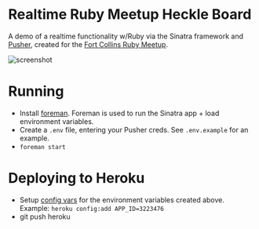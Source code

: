 # Realtime Ruby Meetup Heckle Board

A demo of a realtime functionality w/Ruby via the Sinatra framework and [Pusher](http://pusher.com), created for the 
[Fort Collins Ruby Meetup](http://www.meetup.com/FoCoRuby/).

![screenshot](https://dl.dropbox.com/u/468982/meetup/realtime_board_screenshot.jpg)

# Running

* Install [foreman](https://github.com/ddollar/foreman). Foreman is used to run the Sinatra app + load environment variables. 
* Create a `.env` file, entering your Pusher creds. See `.env.example` for an example.
* `foreman start`

# Deploying to Heroku

* Setup [config vars](https://devcenter.heroku.com/articles/config-vars) for the environment variables created above. Example:
    `heroku config:add APP_ID=3223476`
* git push heroku

